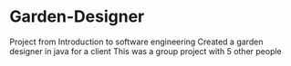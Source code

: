# Garden-Designer
Project from Introduction to software engineering 
Created a garden designer in java for a client
This was a group project with 5 other people
